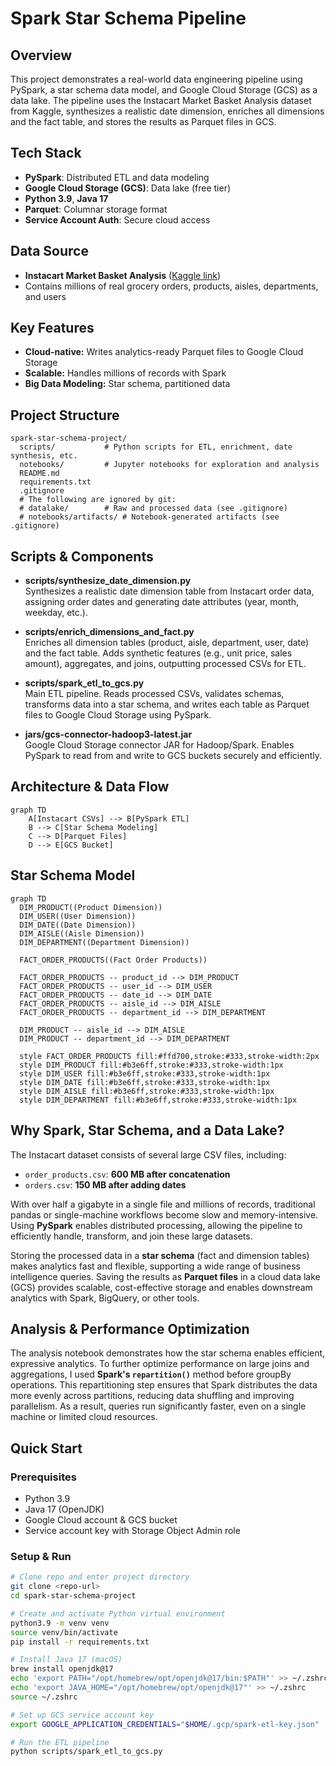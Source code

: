 # Spark Star Schema Pipeline

## Overview
This project demonstrates a real-world data engineering pipeline using PySpark, a star schema data model, and Google Cloud Storage (GCS) as a data lake. The pipeline uses the Instacart Market Basket Analysis dataset from Kaggle, synthesizes a realistic date dimension, enriches all dimensions and the fact table, and stores the results as Parquet files in GCS.

## Tech Stack
- **PySpark**: Distributed ETL and data modeling
- **Google Cloud Storage (GCS)**: Data lake (free tier)
- **Python 3.9**, **Java 17**
- **Parquet**: Columnar storage format
- **Service Account Auth**: Secure cloud access

## Data Source
- **Instacart Market Basket Analysis** ([Kaggle link](https://www.kaggle.com/datasets/psparks/instacart-market-basket-analysis))
- Contains millions of real grocery orders, products, aisles, departments, and users

## Key Features
- **Cloud-native:** Writes analytics-ready Parquet files to Google Cloud Storage
- **Scalable:** Handles millions of records with Spark
- **Big Data Modeling:** Star schema, partitioned data

## Project Structure
```
spark-star-schema-project/
  scripts/           # Python scripts for ETL, enrichment, date synthesis, etc.
  notebooks/         # Jupyter notebooks for exploration and analysis
  README.md
  requirements.txt
  .gitignore
  # The following are ignored by git:
  # datalake/        # Raw and processed data (see .gitignore)
  # notebooks/artifacts/ # Notebook-generated artifacts (see .gitignore)
```

## Scripts & Components

- **scripts/synthesize_date_dimension.py**  
  Synthesizes a realistic date dimension table from Instacart order data, assigning order dates and generating date attributes (year, month, weekday, etc.).

- **scripts/enrich_dimensions_and_fact.py**  
  Enriches all dimension tables (product, aisle, department, user, date) and the fact table. Adds synthetic features (e.g., unit price, sales amount), aggregates, and joins, outputting processed CSVs for ETL.

- **scripts/spark_etl_to_gcs.py**  
  Main ETL pipeline. Reads processed CSVs, validates schemas, transforms data into a star schema, and writes each table as Parquet files to Google Cloud Storage using PySpark.

- **jars/gcs-connector-hadoop3-latest.jar**  
  Google Cloud Storage connector JAR for Hadoop/Spark. Enables PySpark to read from and write to GCS buckets securely and efficiently.

## Architecture & Data Flow
```mermaid
graph TD
    A[Instacart CSVs] --> B[PySpark ETL]
    B --> C[Star Schema Modeling]
    C --> D[Parquet Files]
    D --> E[GCS Bucket]
```

## Star Schema Model
```mermaid
graph TD
  DIM_PRODUCT((Product Dimension))
  DIM_USER((User Dimension))
  DIM_DATE((Date Dimension))
  DIM_AISLE((Aisle Dimension))
  DIM_DEPARTMENT((Department Dimension))
  
  FACT_ORDER_PRODUCTS((Fact Order Products))
  
  FACT_ORDER_PRODUCTS -- product_id --> DIM_PRODUCT
  FACT_ORDER_PRODUCTS -- user_id --> DIM_USER
  FACT_ORDER_PRODUCTS -- date_id --> DIM_DATE
  FACT_ORDER_PRODUCTS -- aisle_id --> DIM_AISLE
  FACT_ORDER_PRODUCTS -- department_id --> DIM_DEPARTMENT
  
  DIM_PRODUCT -- aisle_id --> DIM_AISLE
  DIM_PRODUCT -- department_id --> DIM_DEPARTMENT

  style FACT_ORDER_PRODUCTS fill:#ffd700,stroke:#333,stroke-width:2px
  style DIM_PRODUCT fill:#b3e6ff,stroke:#333,stroke-width:1px
  style DIM_USER fill:#b3e6ff,stroke:#333,stroke-width:1px
  style DIM_DATE fill:#b3e6ff,stroke:#333,stroke-width:1px
  style DIM_AISLE fill:#b3e6ff,stroke:#333,stroke-width:1px
  style DIM_DEPARTMENT fill:#b3e6ff,stroke:#333,stroke-width:1px
```

## Why Spark, Star Schema, and a Data Lake?

The Instacart dataset consists of several large CSV files, including:
- `order_products.csv`: **600 MB after concatenation**
- `orders.csv`: **150 MB after adding dates**

With over half a gigabyte in a single file and millions of records, traditional pandas or single-machine workflows become slow and memory-intensive. Using **PySpark** enables distributed processing, allowing the pipeline to efficiently handle, transform, and join these large datasets. 

Storing the processed data in a **star schema** (fact and dimension tables) makes analytics fast and flexible, supporting a wide range of business intelligence queries. Saving the results as **Parquet files** in a cloud data lake (GCS) provides scalable, cost-effective storage and enables downstream analytics with Spark, BigQuery, or other tools.

## Analysis & Performance Optimization

The analysis notebook demonstrates how the star schema enables efficient, expressive analytics. To further optimize performance on large joins and aggregations, I used **Spark's `repartition()`** method before groupBy operations. This repartitioning step ensures that Spark distributes the data more evenly across partitions, reducing data shuffling and improving parallelism. As a result, queries run significantly faster, even on a single machine or limited cloud resources.

## Quick Start

### Prerequisites
- Python 3.9
- Java 17 (OpenJDK)
- Google Cloud account & GCS bucket
- Service account key with Storage Object Admin role

### Setup & Run
```bash
# Clone repo and enter project directory
git clone <repo-url>
cd spark-star-schema-project

# Create and activate Python virtual environment
python3.9 -m venv venv
source venv/bin/activate
pip install -r requirements.txt

# Install Java 17 (macOS)
brew install openjdk@17
echo 'export PATH="/opt/homebrew/opt/openjdk@17/bin:$PATH"' >> ~/.zshrc
echo 'export JAVA_HOME="/opt/homebrew/opt/openjdk@17"' >> ~/.zshrc
source ~/.zshrc

# Set up GCS service account key
export GOOGLE_APPLICATION_CREDENTIALS="$HOME/.gcp/spark-etl-key.json"

# Run the ETL pipeline
python scripts/spark_etl_to_gcs.py
```